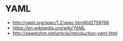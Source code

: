 # YAML

- http://yaml.org/spec/1.2/spec.html#id2759768
- https://en.wikipedia.org/wiki/YAML
- http://sweetohm.net/article/introduction-yaml.html
